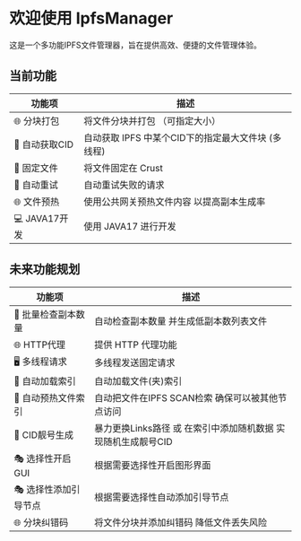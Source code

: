 # 欢迎使用 IpfsManager

这是一个多功能IPFS文件管理器，旨在提供高效、便捷的文件管理体验。

## 当前功能

| 功能项         | 描述                              |
|-------------|---------------------------------|
| 🌐 分块打包     | 将文件分块并打包 （可指定大小）                |
| 🔎 自动获取CID  | 自动获取 IPFS 中某个CID下的指定最大文件块 (多线程) |
| 📂 固定文件     | 将文件固定在 Crust                    |
| 🔄 自动重试     | 自动重试失败的请求                       |
| 🌐 文件预热     | 使用公共网关预热文件内容 以提高副本生成率           |
| 💻 JAVA17开发 | 使用 JAVA17 进行开发                  |

## 未来功能规划

| 功能项          | 描述                                   |
|--------------|--------------------------------------|
| 📁 批量检查副本数量  | 自动检查副本数量 并生成低副本数列表文件                 |
| 🌐 HTTP代理    | 提供 HTTP 代理功能                         |
| 🖥️ 多线程请求    | 多线程发送固定请求                            |
| 📁 自动加载索引    | 自动加载文件(夹)索引                          |
| 📁 自动预热文件索引  | 自动把文件在IPFS SCAN检索 确保可以被其他节点访问        |
| 🎫 CID靓号生成   | 暴力更换Links路径 或 在索引中添加随机数据 实现随机生成靓号CID |
| 🎭 选择性开启GUI  | 根据需要选择性开启图形界面                        |
| 🎭 选择性添加引导节点 | 根据需要选择性自动添加引导节点                      |
| 🌐 分块纠错码     | 将文件分块并添加纠错码 降低文件丢失风险                 |
